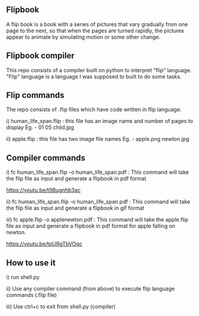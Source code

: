 ## Flipbook

A flip book is a book with a series of pictures that vary gradually
from one page to the next, so that when the pages are turned rapidly,
the pictures appear to animate by simulating motion or some other
change.


## Flipbook compiler
This repo consists of a compiler built on python to interpret "flip" language.
"Flip" language is a language I was supposed to built to do some tasks.


## Flip commands
The repo consists of .flip files which have code written in flip language.

i) human_life_span.flip : this file has an image name and number of pages to display
                          Eg. - 01 05 child.jpg
                          
ii) apple.flip : this file has two image file names 
                 Eg. - apple.png newton.jpg


## Compiler commands
i) fc human_life_span.flip -o human_life_span.pdf : This command will take the flip file as input
                                                     and generate a flipbook in pdf format
                                                     
  https://youtu.be/t9Bugnhb3ac

ii) fc human_life_span.flip -o human_life_span.pdf : This command will take the flip file as input
                                                     and generate a flipbook in gif format

iii) fc apple.flip -o applenewton.pdf : This command will take the apple.flip file as input
                                         and generate a flipbook in pdf format for apple falling on
                                         newton.
  
  https://youtu.be/tpURgTbVOqc
  
  ## How to use it
  
  i) run shell.py 
  
  ii) Use any compiler command (from above) to execute flip language commands (.flip file)
  
  iii) Use ctrl+c to exit from shell.py (compiler)

